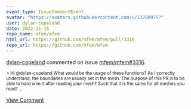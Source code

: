 ```yaml
---
event_type: IssueCommentEvent
avatar: "https://avatars.githubusercontent.com/u/12700975?"
user: dylan-copeland
date: 2022-11-15
repo_name: mfem/mfem
html_url: https://github.com/mfem/mfem/pull/3316
repo_url: https://github.com/mfem/mfem
---
```


<a href='https://github.com/dylan-copeland' target='_blank'>dylan-copeland</a> commented on issue <a href='https://github.com/mfem/mfem/pull/3316' target='_blank'>mfem/mfem#3316</a>.

<small>> Hi @dylan-copeland What would be the usage of these functions? As I correctly understand, the boundaries are usually set in the mesh. The purpose of this PR is to be able to hard wire it after reading your mesh? Such that it is the same for all meshes you read?...</small>

<a href='https://github.com/mfem/mfem/pull/3316' target='_blank'>View Comment</a>